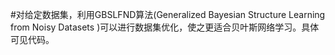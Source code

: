 #对给定数据集，利用GBSLFND算法(Generalized Bayesian Structure Learning from Noisy Datasets
)可以进行数据集优化，使之更适合贝叶斯网络学习。具体可见代码。
